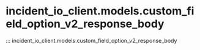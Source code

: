 # incident_io_client.models.custom_field_option_v2_response_body

::: incident_io_client.models.custom_field_option_v2_response_body